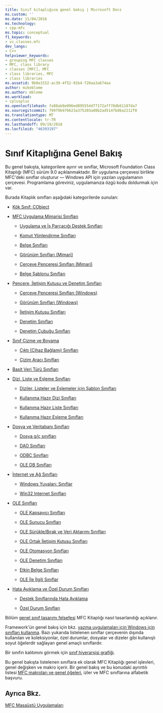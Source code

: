 ```yaml
---
title: Sınıf kitaplığına genel bakış | Microsoft Docs
ms.custom: ''
ms.date: 11/04/2016
ms.technology:
- cpp-mfc
ms.topic: conceptual
f1_keywords:
- vc.classes.mfc
dev_langs:
- C++
helpviewer_keywords:
- grouping MFC classes
- MFC, class library
- classes [MFC], MFC
- class libraries, MFC
- class libraries
ms.assetid: 9b0e3152-ac39-4f52-91b4-f20aa3a674aa
author: mikeblome
ms.author: mblome
ms.workload:
- cplusplus
ms.openlocfilehash: fa88ab8e096ed095554d77172aff78db61187da7
ms.sourcegitcommit: 799f9b976623a375203ad8b2ad5147bd6a2212f0
ms.translationtype: MT
ms.contentlocale: tr-TR
ms.lasthandoff: 09/19/2018
ms.locfileid: "46393197"
---
```

# <a name="class-library-overview"></a>Sınıf Kitaplığına Genel Bakış

Bu genel bakışta, kategorilere ayırır ve sınıflar, Microsoft Foundation Class Kitaplığı (MFC) sürüm 9.0 açıklanmaktadır. Bir uygulama çerçevesi birlikte MFC'deki sınıflar oluşturur — Windows API için yazılan uygulamanın çerçevesi. Programlama göreviniz, uygulamanıza özgü kodu doldurmak için var.

Burada Kitaplık sınıfları aşağıdaki kategorilerde sunulan:

- [Kök Sınıf: CObject](../mfc/root-class-cobject.md)

- [MFC Uygulama Mimarisi Sınıfları](../mfc/mfc-application-architecture-classes.md)

   - [Uygulama ve İş Parçacığı Destek Sınıfları](../mfc/application-and-thread-support-classes.md)

   - [Komut Yönlendirme Sınıfları](../mfc/command-routing-classes.md)

   - [Belge Sınıfları](../mfc/document-classes.md)

   - [Görünüm Sınıfları (Mimari)](../mfc/view-classes-architecture.md)

   - [Çerçeve Penceresi Sınıfları (Mimari)](../mfc/frame-window-classes-architecture.md)

   - [Belge Şablonu Sınıfları](../mfc/document-template-classes.md)

- [Pencere, İletişim Kutusu ve Denetim Sınıfları](../mfc/window-dialog-and-control-classes.md)

   - [Çerçeve Penceresi Sınıfları (Windows)](../mfc/frame-window-classes-windows.md)

   - [Görünüm Sınıfları (Windows)](../mfc/view-classes-windows.md)

   - [İletişim Kutusu Sınıfları](../mfc/dialog-box-classes.md)

   - [Denetim Sınıfları](../mfc/control-classes.md)

   - [Denetim Çubuğu Sınıfları](../mfc/control-bar-classes.md)

- [Sınıf Çizme ve Boyama](../mfc/drawing-and-printing-classes.md)

   - [Çıktı (Cihaz Bağlamı) Sınıfları](../mfc/output-device-context-classes.md)

   - [Çizim Aracı Sınıfları](../mfc/drawing-tool-classes.md)

- [Basit Veri Türü Sınıfları](../mfc/simple-data-type-classes.md)

- [Dizi, Liste ve Eşleme Sınıfları](../mfc/array-list-and-map-classes.md)

   - [Diziler, Listeler ve Eşlemeler için Şablon Sınıfları](../mfc/template-classes-for-arrays-lists-and-maps.md)

   - [Kullanıma Hazır Dizi Sınıfları](../mfc/ready-to-use-array-classes.md)

   - [Kullanıma Hazır Liste Sınıfları](../mfc/ready-to-use-list-classes.md)

   - [Kullanıma Hazır Eşleme Sınıfları](../mfc/ready-to-use-map-classes.md)

- [Dosya ve Veritabanı Sınıfları](../mfc/file-and-database-classes.md)

   - [Dosya g/ç sınıfları](../mfc/file-i-o-classes.md)

   - [DAO Sınıfları](../mfc/dao-classes.md)

   - [ODBC Sınıfları](../mfc/odbc-classes.md)

   - [OLE DB Sınıfları](../mfc/ole-db-classes.md)

- [İnternet ve Ağ Sınıfları](../mfc/internet-and-networking-classes.md)

   - [Windows Yuvaları: Sınıflar](../mfc/windows-sockets-classes.md)

   - [Win32 Internet Sınıfları](../mfc/win32-internet-classes.md)

- [OLE Sınıfları](../mfc/ole-classes.md)

   - [OLE Kapsayıcı Sınıfları](../mfc/ole-container-classes.md)

   - [OLE Sunucu Sınıfları](../mfc/ole-server-classes.md)

   - [OLE Sürükle/Bırak ve Veri Aktarımı Sınıfları](../mfc/ole-drag-and-drop-and-data-transfer-classes.md)

   - [OLE Ortak İletişim Kutusu Sınıfları](../mfc/ole-common-dialog-classes.md)

   - [OLE Otomasyon Sınıfları](../mfc/ole-automation-classes.md)

   - [OLE Denetim Sınıfları](../mfc/ole-control-classes.md)

   - [Etkin Belge Sınıfları](../mfc/active-document-classes.md)

   - [OLE İle İlgili Sınıflar](../mfc/ole-related-classes.md)

- [Hata Ayıklama ve Özel Durum Sınıfları](../mfc/debugging-and-exception-classes.md)

   - [Destek Sınıflarında Hata Ayıklama](../mfc/debugging-support-classes.md)

   - [Özel Durum Sınıfları](../mfc/exception-classes.md)

Bölüm [genel sınıf tasarımı felsefesi](../mfc/general-class-design-philosophy.md) MFC Kitaplığı nasıl tasarlandığı açıklanır.

Framework'ün genel bakış için bkz. [yazma uygulamaları için Windows için sınıfları kullanma](../mfc/using-the-classes-to-write-applications-for-windows.md). Bazı yukarıda listelenen sınıflar çerçevenin dışında kullanılan ve koleksiyonlar, özel durumlar, dosyalar ve dizeler gibi kullanışlı soyut öğelerdir sağlayan genel amaçlı sınıflardır.

Bir sınıfın kalıtımını görmek için [sınıf hiyerarşisi grafiği](../mfc/hierarchy-chart.md).

Bu genel bakışta listelenen sınıflara ek olarak MFC Kitaplığı genel işlevleri, genel değişken ve makro içerir. Bir genel bakış ve bu konudaki ayrıntılı listesi [MFC makroları ve genel öğeleri](../mfc/reference/mfc-macros-and-globals.md), izler ve MFC sınıflarına alfabetik başvuru.

## <a name="see-also"></a>Ayrıca Bkz.

[MFC Masaüstü Uygulamaları](../mfc/mfc-desktop-applications.md)

